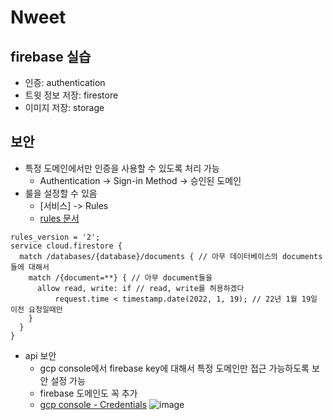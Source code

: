 # Nweet

## firebase 실습

- 인증: authentication
- 트윗 정보 저장: firestore
- 이미지 저장: storage


## 보안

- 특정 도메인에서만 인증을 사용할 수 있도록 처리 가능
  - Authentication -> Sign-in Method -> 승인된 도메인
- 룰을 설정할 수 있음
  - \[서비스\] -> Rules
  - [rules 문서](https://firebase.google.com/docs/rules/get-started?authuser=0)
```
rules_version = '2';
service cloud.firestore {
  match /databases/{database}/documents { // 아무 데이터베이스의 documents들에 대해서
    match /{document=**} { // 아무 document들을
      allow read, write: if // read, write를 허용하겠다
          request.time < timestamp.date(2022, 1, 19); // 22년 1월 19일 이전 요청일때만
    }
  }
}
```
- api 보안
  - gcp console에서 firebase key에 대해서 특정 도메인만 접근 가능하도록 보안 설정 가능
  - firebase 도메인도 꼭 추가
  - [gcp console - Credentials](https://console.cloud.google.com/apis/credentials)
  ![image](https://user-images.githubusercontent.com/10302969/147416130-dbad12cb-abb9-4a09-9a26-bab8c9cf0c4e.png)

